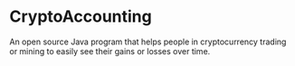 # CryptoAccounting
An open source Java program that helps people in cryptocurrency trading or mining to easily see their gains or losses over time.
